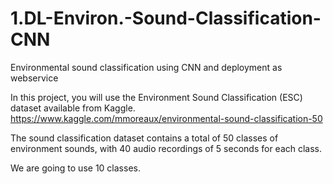 # 1.DL-Environ.-Sound-Classification-CNN
Environmental sound classification using CNN and deployment as webservice

In this project, you will use the Environment Sound Classification (ESC) dataset available from Kaggle. https://www.kaggle.com/mmoreaux/environmental-sound-classification-50

The sound classification dataset contains a total of 50 classes of environment sounds, with 40 audio recordings of 5 seconds for each class.

We are going to use 10 classes.
